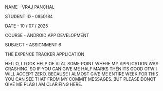 NAME - VRAJ PANCHAL

STUDENT ID - 0850184

DATE - 10 / 07 / 2025

COURSE - ANDROID APP DEVELOPMENT

SUBJECT - ASSIGNMENT 6

THE EXPENCE TRACKER APPLICATION

HELLO, I TOOK HELP OF AI AT SOME POINT WHERE MY APPLICATION WAS CRASHING. SO IF YOU CAN GIVE ME HALF MARKS THEN ITS GOOD OTW I WILL ACCEPT ZERO. BECAUSE I ALMOST GIVE ME ENTIRE WEEK FOR THIS YOU CAN SEE THAT FROM MY COMMIT MESSAGES. BUT PLEASE DONOT GIVE ME PLAG I AM CLARIFING HERE.
